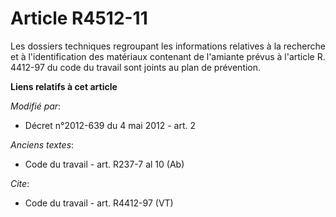 # Article R4512-11

Les dossiers techniques regroupant les informations relatives à la recherche et à l'identification des matériaux contenant de
l'amiante prévus à l'article R. 4412-97 du code du travail sont joints au plan de prévention.

**Liens relatifs à cet article**

_Modifié par_:

  - Décret n°2012-639 du 4 mai 2012 - art. 2

_Anciens textes_:

  - Code du travail - art. R237-7 al 10 (Ab)

_Cite_:

  - Code du travail - art. R4412-97 (VT)

